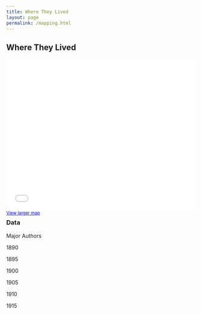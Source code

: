```yaml
---
title: Where They Lived
layout: page
permalink: /mapping.html
---
```

## Where They Lived

<style>.embed-container {position: relative; padding-bottom: 80%; height: 0; max-width: 100%;} .embed-container iframe, .embed-container object, .embed-container iframe{position: absolute; top: 0; left: 0; width: 100%; height: 100%;} small{position: absolute; z-index: 40; bottom: 0; margin-bottom: -15px;}</style><div class="embed-container"><small><a href="//clara-love.maps.arcgis.com/apps/Embed/index.html?webmap=612075e38b01461dbbe46f85731f6c6c&extent=-76.693,39.288,-76.5662,39.3406&home=true&zoom=true&scale=true&search=true&searchextent=true&details=true&legendlayers=true&active_panel=details&disable_scroll=true&theme=light" style="color:#0000FF;text-align:left" target="_blank">View larger map</a></small><br><iframe width="500" height="400" frameborder="0" scrolling="no" marginheight="0" marginwidth="0" title="WLCB Membership" src="//clara-love.maps.arcgis.com/apps/Embed/index.html?webmap=612075e38b01461dbbe46f85731f6c6c&extent=-76.693,39.288,-76.5662,39.3406&home=true&zoom=true&previewImage=false&scale=true&search=true&searchextent=true&details=true&legendlayers=true&active_panel=details&disable_scroll=true&theme=light"></iframe></div>

### Data

Major Authors

1890

1895

1900

1905

1910

1915